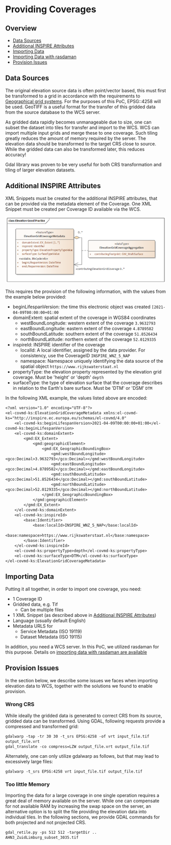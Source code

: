 # Providing Coverages

## Overview
- [Data Sources](./ProvidingCoverages.md#data-sources)
- [Additional INSPIRE Attributes](./ProvidingCoverages.md#additional-inspire-attributes)
- [Importing Data](./ProvidingCoverages.md#importing-data)
- [Importing Data with rasdaman](./rasdaman_import.md)
- [Provision Issues](./ProvidingCoverages.md#provision-issues)

## Data Sources
The original elevation source data is often point/vector based, this must first be transformed to a grid in accordance with the requirements to [Geographical grid systems](https://github.com/codefornl/INSPIRE-Coverages/blob/main/docs/INSPIRE.md#inspire-theme-geographical-grid-systems). 
For the purposes of this PoC, EPSG::4258 will be used. 
GeoTIFF is a useful format for the transfer of this gridded data from the source database to the WCS server.

As gridded data rapidly becomes unmanageable due to size, one can subset the dataset into tiles for transfer and import to the WCS. 
WCS can import multiple input grids and merge these to one coverage. Such tiling  greatly reduces the amount of memory required by the server.
The elevation data should be transformed to the target CRS close to source. While the gridded data can also be transformed later, this reduces accuracy!

Gdal library was proven to be very useful for both CRS transformation and tiling of larger elevation datasets.

## Additional INSPIRE Attributes
XML Snippets must be created for the additional INSPIRE attributes, that can be provided via the metadata element of the Coverage. 
One XML Snippet must be created per Coverage ID available via the WCS.

![ElevationGridCoverageMetadata](./pix/Elevation%20Good%20Practice.png)

This requires the provision of the following information, with the values from the example below provided:
- beginLifespanVersion: the time this electronic object was created ```[2021-04-09T00:00:00+01:00```
- domainExtent: spatial extent of the coverage in WGS84 coordinates
  - westBoundLongitude: western extent of the coverage ```3.9632793```
  - eastBoundLongitude: eastern extent of the coverage ```4.8789582```
  - southBoundLatitude: southern extent of the coverage ```51.8526434```
  - northBoundLatitude: northern extent of the coverage ```52.0129335```
- inspireId: INSPIRE identifier of the coverage
  - localId: A local identifier, assigned by the data provider. For consistency, use the CoverageID ```INSPIRE_WNZ_5_NAP```
  - namespace: Namespace uniquely identifying the data source of the spatial object ```https://www.rijkswaterstaat.nl```
- propertyType: the elevation property represented by the elevation grid coverage. Must be 'height' or 'depth'  ```depth```
- surfaceType: the type of elevation surface that the coverage describes in relation to the Earth's bare surface. Must be 'DTM' or 'DSM'  ```DTM```

In the following XML example, the values listed above are encoded:

```
<?xml version="1.0" encoding="UTF-8"?>
<el-covmd-ks:ElevationGridCoverageMetadata xmlns:el-covmd-ks="http://inspire.ec.europa.eu/schemas/el-covmd/4.0"
    <el-covmd-ks:beginLifespanVersion>2021-04-09T00:00:00+01:00</el-covmd-ks:beginLifespanVersion>
    <el-covmd-ks:domainExtent>
        <gmd:EX_Extent>
            <gmd:geographicElement>
                <gmd:EX_GeographicBoundingBox>
                    <gmd:westBoundLongitude><gco:Decimal>3.9632793</gco:Decimal></gmd:westBoundLongitude>
                    <gmd:eastBoundLongitude><gco:Decimal>4.8789582</gco:Decimal></gmd:eastBoundLongitude>
                    <gmd:southBoundLatitude><gco:Decimal>51.8526434</gco:Decimal></gmd:southBoundLatitude>
                    <gmd:northBoundLatitude><gco:Decimal>52.0129335</gco:Decimal></gmd:northBoundLatitude>
                </gmd:EX_GeographicBoundingBox>
            </gmd:geographicElement>
        </gmd:EX_Extent>
    </el-covmd-ks:domainExtent>
    <el-covmd-ks:inspireId>
        <base:Identifier>
            <base:localId>INSPIRE_WNZ_5_NAP</base:localId>
            <base:namespace>https://www.rijkswaterstaat.nl</base:namespace>
        </base:Identifier>
    </el-covmd-ks:inspireId>
    <el-covmd-ks:propertyType>depth</el-covmd-ks:propertyType>
    <el-covmd-ks:surfaceType>DTM</el-covmd-ks:surfaceType>
</el-covmd-ks:ElevationGridCoverageMetadata>
```

## Importing Data

Putting it all together, in order to import one coverage, you need:
- 1 Coverage ID
- Gridded data, e.g. Tif
  - Can be multiple files
- 1 XML Snippet (as described above in [Additional INSPIRE Attributes](./ProvidingCoverages.md#additional-inspire-attributes))
- Language (usually default English)
- Metadata URLS for
  - Service Metadata (ISO 19119)
  - Dataset Metadata (ISO 19115)

In addition, you need a WCS server. In this PoC, we utilized rasdaman for this purpose. Details on [importing data with rasdaman are available](./rasdaman_import.md)

## Provision Issues
In the section below, we describe some issues we faces when importing elevation data to WCS, together with the solutions we found to enable provision.

### Wrong CRS
While ideally the gridded data is generated to correct CRS from its source, gridded data can be transformed. Using GDAL, following requests provide a compressed and transformed grid:

```
gdalwarp -tap -tr 30 30 -t_srs EPSG:4258 -of vrt input_file.tif output_file.vrt
gdal_translate -co compress=LZW output_file.vrt output_file.tif
```

Alternately, one can only utilize gdalwarp as follows, but that may lead to excessively large files:

```
gdalwarp -t_srs EPSG:4258 vrt input_file.tif output_file.tif
```


### Too little Memory 
Importing the data for a large coverage in one single operation requires a great deal of memory available on the server. While one can compensate for not available RAM by increasing the swap space on the server, an alternative option is to split the file providing the elevation data into individual tiles. In the following sections, we provide GDAL commands for both projected and not projected CRS.

```
gdal_retile.py -ps 512 512 -targetDir .. AHN3_ZuidLimburg_subset_3035.tif
```

